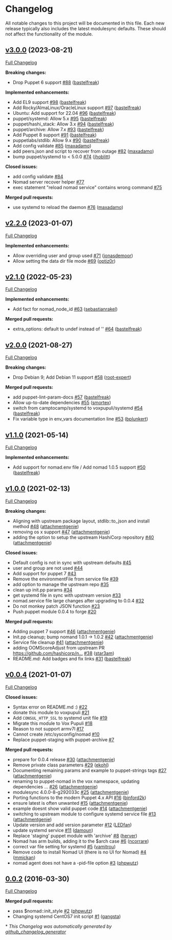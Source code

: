 # Changelog

All notable changes to this project will be documented in this file.
Each new release typically also includes the latest modulesync defaults.
These should not affect the functionality of the module.

## [v3.0.0](https://github.com/voxpupuli/puppet-nomad/tree/v3.0.0) (2023-08-21)

[Full Changelog](https://github.com/voxpupuli/puppet-nomad/compare/v2.2.0...v3.0.0)

**Breaking changes:**

- Drop Puppet 6 support [\#88](https://github.com/voxpupuli/puppet-nomad/pull/88) ([bastelfreak](https://github.com/bastelfreak))

**Implemented enhancements:**

- Add EL9 support [\#98](https://github.com/voxpupuli/puppet-nomad/pull/98) ([bastelfreak](https://github.com/bastelfreak))
- Add Rocky/AlmaLinux/OracleLinux support [\#97](https://github.com/voxpupuli/puppet-nomad/pull/97) ([bastelfreak](https://github.com/bastelfreak))
- Ubuntu: Add support for 22.04 [\#96](https://github.com/voxpupuli/puppet-nomad/pull/96) ([bastelfreak](https://github.com/bastelfreak))
- puppet/systemd: Allow 5.x [\#95](https://github.com/voxpupuli/puppet-nomad/pull/95) ([bastelfreak](https://github.com/bastelfreak))
- puppet/hashi\_stack: Allow 3.x [\#94](https://github.com/voxpupuli/puppet-nomad/pull/94) ([bastelfreak](https://github.com/bastelfreak))
- puppet/archive: Allow 7.x [\#93](https://github.com/voxpupuli/puppet-nomad/pull/93) ([bastelfreak](https://github.com/bastelfreak))
- Add Puppet 8 support [\#91](https://github.com/voxpupuli/puppet-nomad/pull/91) ([bastelfreak](https://github.com/bastelfreak))
- puppetlabs/stdlib: Allow 9.x [\#90](https://github.com/voxpupuli/puppet-nomad/pull/90) ([bastelfreak](https://github.com/bastelfreak))
- Add config validate  [\#85](https://github.com/voxpupuli/puppet-nomad/pull/85) ([maxadamo](https://github.com/maxadamo))
- add peers.json and script to recover from outage [\#82](https://github.com/voxpupuli/puppet-nomad/pull/82) ([maxadamo](https://github.com/maxadamo))
- bump puppet/systemd to \< 5.0.0 [\#74](https://github.com/voxpupuli/puppet-nomad/pull/74) ([jhoblitt](https://github.com/jhoblitt))

**Closed issues:**

- add config validate [\#84](https://github.com/voxpupuli/puppet-nomad/issues/84)
- Nomad server recover helper [\#77](https://github.com/voxpupuli/puppet-nomad/issues/77)
- exec statement "reload nomad service" contains wrong command [\#75](https://github.com/voxpupuli/puppet-nomad/issues/75)

**Merged pull requests:**

- use systemd to reload the daemon [\#76](https://github.com/voxpupuli/puppet-nomad/pull/76) ([maxadamo](https://github.com/maxadamo))

## [v2.2.0](https://github.com/voxpupuli/puppet-nomad/tree/v2.2.0) (2023-01-07)

[Full Changelog](https://github.com/voxpupuli/puppet-nomad/compare/v2.1.0...v2.2.0)

**Implemented enhancements:**

- Allow overriding user and group used [\#71](https://github.com/voxpupuli/puppet-nomad/pull/71) ([jonasdemoor](https://github.com/jonasdemoor))
- Allow setting the data dir file mode [\#69](https://github.com/voxpupuli/puppet-nomad/pull/69) ([optiz0r](https://github.com/optiz0r))

## [v2.1.0](https://github.com/voxpupuli/puppet-nomad/tree/v2.1.0) (2022-05-23)

[Full Changelog](https://github.com/voxpupuli/puppet-nomad/compare/v2.0.0...v2.1.0)

**Implemented enhancements:**

- Add fact for nomad\_node\_id [\#63](https://github.com/voxpupuli/puppet-nomad/pull/63) ([sebastianrakel](https://github.com/sebastianrakel))

**Merged pull requests:**

- extra\_options: default to undef instead of '' [\#64](https://github.com/voxpupuli/puppet-nomad/pull/64) ([bastelfreak](https://github.com/bastelfreak))

## [v2.0.0](https://github.com/voxpupuli/puppet-nomad/tree/v2.0.0) (2021-08-27)

[Full Changelog](https://github.com/voxpupuli/puppet-nomad/compare/v1.1.0...v2.0.0)

**Breaking changes:**

- Drop Debian 9; Add Debian 11 support [\#58](https://github.com/voxpupuli/puppet-nomad/pull/58) ([root-expert](https://github.com/root-expert))

**Merged pull requests:**

- add puppet-lint-param-docs [\#57](https://github.com/voxpupuli/puppet-nomad/pull/57) ([bastelfreak](https://github.com/bastelfreak))
- Allow up-to-date dependencies [\#55](https://github.com/voxpupuli/puppet-nomad/pull/55) ([smortex](https://github.com/smortex))
- switch from camptocamp/systemd to voxpupuli/systemd [\#54](https://github.com/voxpupuli/puppet-nomad/pull/54) ([bastelfreak](https://github.com/bastelfreak))
- Fix variable type in env\_vars documentation line [\#53](https://github.com/voxpupuli/puppet-nomad/pull/53) ([bplunkert](https://github.com/bplunkert))

## [v1.1.0](https://github.com/voxpupuli/puppet-nomad/tree/v1.1.0) (2021-05-14)

[Full Changelog](https://github.com/voxpupuli/puppet-nomad/compare/v1.0.0...v1.1.0)

**Implemented enhancements:**

- Add support for nomad.env file / Add nomad 1.0.5 support [\#50](https://github.com/voxpupuli/puppet-nomad/pull/50) ([bastelfreak](https://github.com/bastelfreak))

## [v1.0.0](https://github.com/voxpupuli/puppet-nomad/tree/v1.0.0) (2021-02-13)

[Full Changelog](https://github.com/voxpupuli/puppet-nomad/compare/v0.0.4...v1.0.0)

**Breaking changes:**

- Aligning with upstream package layout, stdlib::to\_json and install method [\#48](https://github.com/voxpupuli/puppet-nomad/pull/48) ([attachmentgenie](https://github.com/attachmentgenie))
- removing os x  support [\#47](https://github.com/voxpupuli/puppet-nomad/pull/47) ([attachmentgenie](https://github.com/attachmentgenie))
- adding the option to setup the upstream HashiCorp repository [\#40](https://github.com/voxpupuli/puppet-nomad/pull/40) ([attachmentgenie](https://github.com/attachmentgenie))

**Closed issues:**

- Default config is not in sync with upstream defaults [\#45](https://github.com/voxpupuli/puppet-nomad/issues/45)
- user and group are not used [\#44](https://github.com/voxpupuli/puppet-nomad/issues/44)
- Add support for puppet 7 [\#43](https://github.com/voxpupuli/puppet-nomad/issues/43)
- Remove the environmentFile from service file [\#39](https://github.com/voxpupuli/puppet-nomad/issues/39)
- add option to manage the upstream repo [\#35](https://github.com/voxpupuli/puppet-nomad/issues/35)
- clean up init.pp params [\#34](https://github.com/voxpupuli/puppet-nomad/issues/34)
- get systemd file in sync with upstream version [\#33](https://github.com/voxpupuli/puppet-nomad/issues/33)
- nomad.service file large changes after upgrading to 0.0.4 [\#32](https://github.com/voxpupuli/puppet-nomad/issues/32)
- Do not monkey patch JSON function [\#23](https://github.com/voxpupuli/puppet-nomad/issues/23)
- Push puppet module 0.0.4 to forge [\#20](https://github.com/voxpupuli/puppet-nomad/issues/20)

**Merged pull requests:**

- Adding puppet 7 support [\#46](https://github.com/voxpupuli/puppet-nomad/pull/46) ([attachmentgenie](https://github.com/attachmentgenie))
- Init.pp cleanup; bump nomand 1.0.1 -\> 1.0.2 [\#42](https://github.com/voxpupuli/puppet-nomad/pull/42) ([attachmentgenie](https://github.com/attachmentgenie))
- Service file cleanup [\#41](https://github.com/voxpupuli/puppet-nomad/pull/41) ([attachmentgenie](https://github.com/attachmentgenie))
- adding OOMScoreAdjust from upstream PR https://github.com/hashicorp/n… [\#38](https://github.com/voxpupuli/puppet-nomad/pull/38) ([star3am](https://github.com/star3am))
- README.md: Add badges and fix links [\#31](https://github.com/voxpupuli/puppet-nomad/pull/31) ([bastelfreak](https://github.com/bastelfreak))

## [v0.0.4](https://github.com/voxpupuli/puppet-nomad/tree/v0.0.4) (2021-01-07)

[Full Changelog](https://github.com/voxpupuli/puppet-nomad/compare/0.0.2...v0.0.4)

**Closed issues:**

- Syntax error on README.md :\) [\#22](https://github.com/voxpupuli/puppet-nomad/issues/22)
- donate this module to voxpupuli [\#21](https://github.com/voxpupuli/puppet-nomad/issues/21)
- Add `CONSUL_HTTP_SSL` to systemd unit file [\#19](https://github.com/voxpupuli/puppet-nomad/issues/19)
- Migrate this module to Vox Pupuli [\#18](https://github.com/voxpupuli/puppet-nomad/issues/18)
- Reason to not support armv7l [\#17](https://github.com/voxpupuli/puppet-nomad/issues/17)
- Cannot create /etc/sysconfig/nomad [\#10](https://github.com/voxpupuli/puppet-nomad/issues/10)
- Replace puppet-staging with puppet-archive [\#7](https://github.com/voxpupuli/puppet-nomad/issues/7)

**Merged pull requests:**

- prepare for 0.0.4 release [\#30](https://github.com/voxpupuli/puppet-nomad/pull/30) ([attachmentgenie](https://github.com/attachmentgenie))
- Remove private class parameters [\#29](https://github.com/voxpupuli/puppet-nomad/pull/29) ([ekohl](https://github.com/ekohl))
- Documenting remaining params and example to puppet-strings tags [\#27](https://github.com/voxpupuli/puppet-nomad/pull/27) ([attachmentgenie](https://github.com/attachmentgenie))
- renaming to puppet-nomad in the vox namespace, updating dependencies … [\#26](https://github.com/voxpupuli/puppet-nomad/pull/26) ([attachmentgenie](https://github.com/attachmentgenie))
- modulesync 4.0.0-8-g292033c [\#25](https://github.com/voxpupuli/puppet-nomad/pull/25) ([attachmentgenie](https://github.com/attachmentgenie))
- Porting functions to the modern Puppet 4.x API [\#16](https://github.com/voxpupuli/puppet-nomad/pull/16) ([binford2k](https://github.com/binford2k))
- ensure latest is often unwanted [\#15](https://github.com/voxpupuli/puppet-nomad/pull/15) ([attachmentgenie](https://github.com/attachmentgenie))
- example doesnt show valid puppet code [\#14](https://github.com/voxpupuli/puppet-nomad/pull/14) ([attachmentgenie](https://github.com/attachmentgenie))
- switching to upstream module to configure systemd service file [\#13](https://github.com/voxpupuli/puppet-nomad/pull/13) ([attachmentgenie](https://github.com/attachmentgenie))
- Update version and add version parameter [\#12](https://github.com/voxpupuli/puppet-nomad/pull/12) ([LEDfan](https://github.com/LEDfan))
- update systemd service [\#11](https://github.com/voxpupuli/puppet-nomad/pull/11) ([damoun](https://github.com/damoun))
- Replace 'staging' puppet module with 'archive' [\#8](https://github.com/voxpupuli/puppet-nomad/pull/8) ([herver](https://github.com/herver))
- Nomad has arm builds, adding it to the $arch case [\#6](https://github.com/voxpupuli/puppet-nomad/pull/6) ([ncorrare](https://github.com/ncorrare))
- correct var file setting for systemd [\#5](https://github.com/voxpupuli/puppet-nomad/pull/5) ([vamitrou](https://github.com/vamitrou))
- Remove code to install Nomad UI \(there is no UI for Nomad\) [\#4](https://github.com/voxpupuli/puppet-nomad/pull/4) ([mmickan](https://github.com/mmickan))
- nomad agent does not have a -pid-file option [\#3](https://github.com/voxpupuli/puppet-nomad/pull/3) ([phpwutz](https://github.com/phpwutz))

## [0.0.2](https://github.com/voxpupuli/puppet-nomad/tree/0.0.2) (2016-03-30)

[Full Changelog](https://github.com/voxpupuli/puppet-nomad/compare/d7f26af180862351c719a15c532aa843d5323bb3...0.0.2)

**Merged pull requests:**

- pass $nomad::init\_style [\#2](https://github.com/voxpupuli/puppet-nomad/pull/2) ([phpwutz](https://github.com/phpwutz))
- Changing systemd CentOS7 init script [\#1](https://github.com/voxpupuli/puppet-nomad/pull/1) ([gangsta](https://github.com/gangsta))



\* *This Changelog was automatically generated by [github_changelog_generator](https://github.com/github-changelog-generator/github-changelog-generator)*
